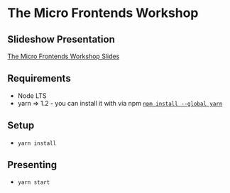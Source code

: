 # The Micro Frontends Workshop

## Slideshow Presentation

[The Micro Frontends Workshop Slides](https://nearform.github.io/the-micro-frontends-workshop)

## Requirements

- Node LTS
- yarn => 1.2 - you can install it with via npm [`npm install --global yarn`](https://classic.yarnpkg.com/lang/en/docs/install/)


## Setup

- `yarn install`

## Presenting

- `yarn start`
